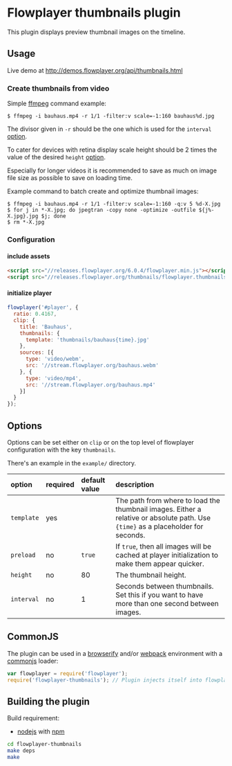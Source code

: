 # Flowplayer thumbnails plugin

This plugin displays preview thumbnail images on the timeline.

## Usage

Live demo at http://demos.flowplayer.org/api/thumbnails.html

### Create thumbnails from video

Simple [ffmpeg](http://www.ffmpeg.org/) command example:

```
$ ffmpeg -i bauhaus.mp4 -r 1/1 -filter:v scale=-1:160 bauhaus%d.jpg
```

The divisor given in `-r` should be the one which is used for the `interval` [option](#options).

To cater for devices with retina display scale height should be 2 times the value of the desired
`height` [option](#options).

Especially for longer videos it is recommended to save as much on image file size as possible to
save on loading time.

Example command to batch create and optimize thumbnail images:

```
$ ffmpeg -i bauhaus.mp4 -r 1/1 -filter:v scale=-1:160 -q:v 5 %d-X.jpg
$ for j in *-X.jpg; do jpegtran -copy none -optimize -outfile ${j%-X.jpg}.jpg $j; done
$ rm *-X.jpg
```

### Configuration

#### include assets

```html
<script src="//releases.flowplayer.org/6.0.4/flowplayer.min.js"></script>
<script src="//releases.flowplayer.org/thumbnails/flowplayer.thumbnails.min.js"></script>
```

#### initialize player

```js
flowplayer('#player', {
  ratio: 0.4167,
  clip: {
    title: 'Bauhaus',
    thumbnails: {
      template: 'thumbnails/bauhaus{time}.jpg'
    },
    sources: [{
      type: 'video/webm',
      src: '//stream.flowplayer.org/bauhaus.webm'
    }, {
      type: 'video/mp4',
      src: '//stream.flowplayer.org/bauhaus.mp4'
    }]
  }
});
```

## Options

Options can be set either on `clip` or on the top level of flowplayer configuration with the key `thumbnails`.

There's an example in the `example/` directory.

option     | required | default value | description
:----------| ---------| :------------ | :----------
`template` | yes      |               | The path from where to load the thumbnail images. Either a relative or absolute path. Use `{time}` as a placeholder for seconds.
`preload`  | no       |`true`         | If `true`, then all images will be cached at player initialization to make them appear quicker.
`height`   | no       | 80            | The thumbnail height.
`interval` | no       | 1             | Seconds between thumbnails. Set this if you want to have more than one second between images.

## CommonJS

The plugin can be used in a [browserify](http://browserify.org) and/or
[webpack](https://webpack.github.io/) environment with a
[commonjs](http://requirejs.org/docs/commonjs.html) loader:

```js
var flowplayer = require('flowplayer');
require('flowplayer-thumbnails'); // Plugin injects itself into flowplayer
```

## Building the plugin

Build requirement:

- [nodejs](https://nodejs.org) with [npm](https://www.npmjs.com)

```sh
cd flowplayer-thumbnails
make deps
make
```
